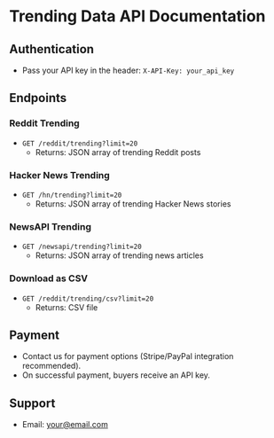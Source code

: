 # Trending Data API Documentation

## Authentication
- Pass your API key in the header: `X-API-Key: your_api_key`

## Endpoints

### Reddit Trending
- `GET /reddit/trending?limit=20`
    - Returns: JSON array of trending Reddit posts

### Hacker News Trending
- `GET /hn/trending?limit=20`
    - Returns: JSON array of trending Hacker News stories

### NewsAPI Trending
- `GET /newsapi/trending?limit=20`
    - Returns: JSON array of trending news articles

### Download as CSV
- `GET /reddit/trending/csv?limit=20`
    - Returns: CSV file

## Payment
- Contact us for payment options (Stripe/PayPal integration recommended).
- On successful payment, buyers receive an API key.

## Support
- Email: your@email.com